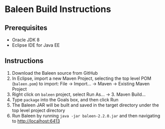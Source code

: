 # Baleen Build Instructions

## Prerequisites
- Oracle JDK 8
- Eclipse IDE for Java EE

## Instructions

1. Download the Baleen source from GitHub
2. In Eclipse, import a new Maven Project, selecting the top level POM (`baleen.pom`) to import: File -> Import... -> Maven -> Existing Maven Project
3. Right click on `baleen` project, select Run As... -> 3. Maven Build...
4. Type `package` into the Goals box, and then click Run
5. The Baleen JAR will be built and saved in the target directory under the top level project directory
6. Run Baleen by running `java -jar baleen-2.2.0.jar` and then navigating to <http://localhost:6413>
